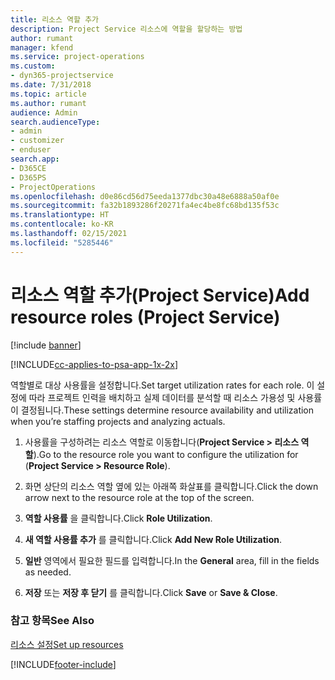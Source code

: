 ```yaml
---
title: 리소스 역할 추가
description: Project Service 리소스에 역할을 할당하는 방법
author: rumant
manager: kfend
ms.service: project-operations
ms.custom:
- dyn365-projectservice
ms.date: 7/31/2018
ms.topic: article
ms.author: rumant
audience: Admin
search.audienceType:
- admin
- customizer
- enduser
search.app:
- D365CE
- D365PS
- ProjectOperations
ms.openlocfilehash: d0e86cd56d75eeda1377dbc30a48e6888a50af0e
ms.sourcegitcommit: fa32b1893286f20271fa4ec4be8fc68bd135f53c
ms.translationtype: HT
ms.contentlocale: ko-KR
ms.lasthandoff: 02/15/2021
ms.locfileid: "5285446"
---
```

# <a name="add-resource-roles-project-service"></a><span data-ttu-id="5684f-103">리소스 역할 추가(Project Service)</span><span class="sxs-lookup"><span data-stu-id="5684f-103">Add resource roles (Project Service)</span></span>

[!include [banner](../includes/psa-now-project-operations.md)]

[!INCLUDE[cc-applies-to-psa-app-1x-2x](../includes/cc-applies-to-psa-app-1x-2x.md)]

<span data-ttu-id="5684f-104">역할별로 대상 사용률을 설정합니다.</span><span class="sxs-lookup"><span data-stu-id="5684f-104">Set target utilization rates for each role.</span></span> <span data-ttu-id="5684f-105">이 설정에 따라 프로젝트 인력을 배치하고 실제 데이터를 분석할 때 리소스 가용성 및 사용률이 결정됩니다.</span><span class="sxs-lookup"><span data-stu-id="5684f-105">These settings determine resource availability and utilization when you’re staffing projects and analyzing actuals.</span></span>  
  
1.  <span data-ttu-id="5684f-106">사용률을 구성하려는 리소스 역할로 이동합니다(**Project Service > 리소스 역할**).</span><span class="sxs-lookup"><span data-stu-id="5684f-106">Go to the resource role you want to configure the utilization for (**Project Service > Resource Role**).</span></span>  
  
2.  <span data-ttu-id="5684f-107">화면 상단의 리소스 역할 옆에 있는 아래쪽 화살표를 클릭합니다.</span><span class="sxs-lookup"><span data-stu-id="5684f-107">Click the down arrow next to the resource role at the top of the screen.</span></span>  
  
3.  <span data-ttu-id="5684f-108">**역할 사용률** 을 클릭합니다.</span><span class="sxs-lookup"><span data-stu-id="5684f-108">Click **Role Utilization**.</span></span>  
  
4.  <span data-ttu-id="5684f-109">**새 역할 사용률 추가** 를 클릭합니다.</span><span class="sxs-lookup"><span data-stu-id="5684f-109">Click **Add New Role Utilization**.</span></span>  
  
5.  <span data-ttu-id="5684f-110">**일반** 영역에서 필요한 필드를 입력합니다.</span><span class="sxs-lookup"><span data-stu-id="5684f-110">In the **General** area, fill in the fields as needed.</span></span>  
  
6.  <span data-ttu-id="5684f-111">**저장** 또는 **저장 후 닫기** 를 클릭합니다.</span><span class="sxs-lookup"><span data-stu-id="5684f-111">Click **Save** or **Save & Close**.</span></span>  
  
### <a name="see-also"></a><span data-ttu-id="5684f-112">참고 항목</span><span class="sxs-lookup"><span data-stu-id="5684f-112">See Also</span></span>  
 [<span data-ttu-id="5684f-113">리소스 설정</span><span class="sxs-lookup"><span data-stu-id="5684f-113">Set up resources</span></span>](../psa/set-up-resources.md)


[!INCLUDE[footer-include](../includes/footer-banner.md)]